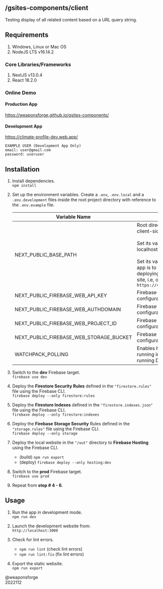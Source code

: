 ## /gsites-components/client

Testing display of all related content based on a URL query string.

## Requirements

1. Windows, Linux or Mac OS
2. NodeJS LTS v16.14.2

### Core Libraries/Frameworks

1. NextJS v13.0.4
2. React 18.2.0

### Online Demo

#### Production App
https://weaponsforge.github.io/gsites-components/

#### Development App
https://climate-profile-dev.web.app/

```
EXAMPLE USER (Development App Only)
email: user@gmail.com
password: useruser
```

## Installation

1. Install dependencies.<br>
`npm install`

2. Set up the environment variables. Create a `.env`, `.env.local` and a `.env.development` files inside the root project directory with reference to the `.env.example` file.<br>

   | Variable Name | Description |
   | --- | --- |
   | NEXT_PUBLIC_BASE_PATH                   | Root directory path name that NextJS uses for assets, media and client-side routing for the app.<br><br>Set its value to blank `''` when working on development mode in localhost.<br><br>Set its value to the sub-directory name where the exported NextJS app is to be deployed, i.e. `/<YOUR_REPOSITORY_NAME>` when<br> deploying on a repository (sub-directory) of a root GitHub Pages site, i.e, on `https://<YOUR_GITHUB_USERNAME>.github.io/<YOUR_REPOSITORY_NAME>` |
   | NEXT_PUBLIC_FIREBASE_WEB_API_KEY        | Firebase web API key from the Firebase Project Settings configuration file. |
   | NEXT_PUBLIC_FIREBASE_WEB_AUTHDOMAIN     | Firebase web auth domain key from the Firebase Project Settings configuration |
   | NEXT_PUBLIC_FIREBASE_WEB_PROJECT_ID     | Firebase web project ID from the Firebase Project Settings configuration file. |
   | NEXT_PUBLIC_FIREBASE_WEB_STORAGE_BUCKET | Firebase web storage bucket key from the Firebase Project Settings configuration file. |
   | WATCHPACK_POLLING | Enables hot reload on NextJS apps (tested on NextJS v13.2.1) running inside Docker containers on a Windows host. Set it to `true` if running Docker Desktop with WSL2 on a Windows OS. |

3. Switch to the **dev** Firebase target.<br>
`firebase use dev`

4. Deploy the **Firestore Security Rules** defined in the `"firestore.rules"` file using the Firebase CLI.<br>
`firebase deploy --only firestore:rules`

5. Deploy the **Firestore Indexes** defined in the `"firestore.indexes.json"` file using the Firebase CLI.<br>
`firebase deploy --only firestore:indexes`

6. Deploy the **Firebase Storage Security** Rules defined in the `"storage.rules"` file using the Firebase CLI.<br>
`firebase deploy --only storage`

7. Deploy the local website in the `"/out"` directory to **Firebase Hosting** using the Firebase CLI.<br>
   - (build) `npm run export`
   - (deploy) `firebase deploy --only hosting:dev`

8. Switch to the **prod** Firebase target.<br>
`firebase use prod`

9. Repeat from **step # 4 - 6**.

## Usage

1. Run the app in development mode.<br>
`npm run dev`

2. Launch the development website from:<br>
`http://localhost:3000`

3. Check for lint errors.
   - `npm run lint` (check lint errors)
   - `npm run lint:fix` (fix lint errors)

4. Export the static website.<br>
`npm run export`

@weaponsforge<br>
2022112
